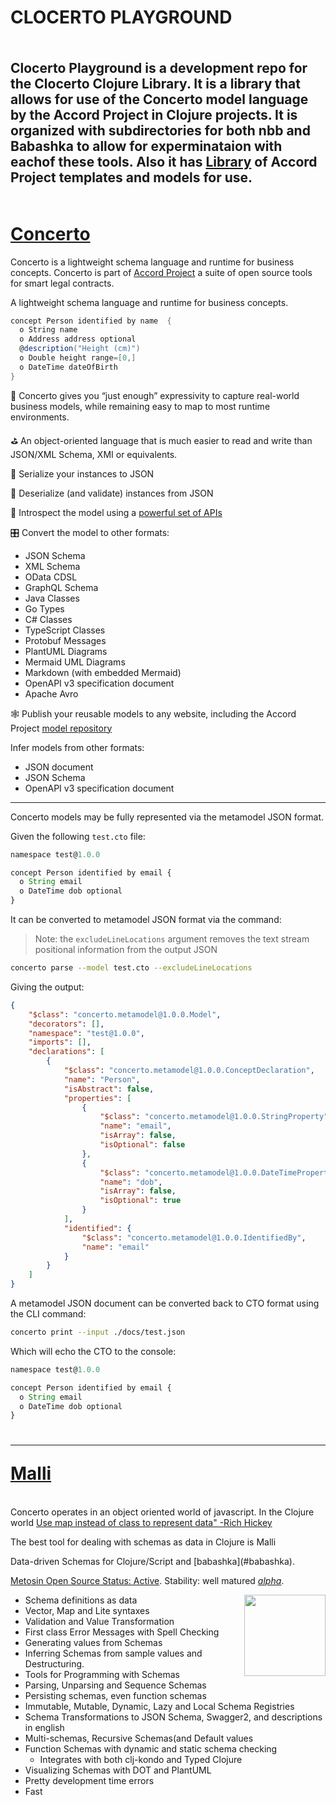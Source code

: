 
# CLOCERTO PLAYGROUND

  
<h2>    
<hr style="opacity:0">
Clocerto Playground is a development repo for the Clocerto Clojure Library. It is a library that allows for use of the Concerto model language by the Accord Project in Clojure projects. It is organized with subdirectories for both nbb and Babashka to allow for experminataion with eachof these tools. 
Also it has 
<a href="https://github.com/tbrooke/clocerto-playground/tree/main/library#readme"> Library</a> of Accord Project templates and models for use.
<hr style="opacity:0">
</h2>

<h1>
<a href="https://www.accordproject.org/projects/concerto">
Concerto
</a>
</h1>


Concerto is a lightweight schema language and runtime for business concepts. Concerto is part of [Accord Project](https://accordproject.org/) a suite of open source tools for smart legal contracts.

A lightweight schema language and runtime for business concepts.

```cs
concept Person identified by name  {
  o String name
  o Address address optional
  @description("Height (cm)")
  o Double height range=[0,]
  o DateTime dateOfBirth 
}
```

🏢 Concerto gives you “just enough” expressivity to capture real-world business models, while remaining easy to map to most runtime environments.

⛳ An object-oriented language that is much easier to read and write than JSON/XML Schema, XMI or equivalents.

📄 Serialize your instances to JSON

🍪 Deserialize (and validate) instances from JSON

🔎 Introspect the model using a [powerful set of APIs](https://docs.accordproject.org/docs/model-api.html)

🎛 Convert the model to other formats:
- JSON Schema
- XML Schema
- OData CDSL
- GraphQL Schema
- Java Classes
- Go Types
- C# Classes
- TypeScript Classes
- Protobuf Messages
- PlantUML Diagrams
- Mermaid UML Diagrams
- Markdown (with embedded Mermaid)
- OpenAPI v3 specification document
- Apache Avro

🕸 Publish your reusable models to any website, including the Accord Project [model repository](https://models.accordproject.org)

Infer models from other formats:
- JSON document
- JSON Schema
- OpenAPI v3 specification document

<hr>
Concerto models may be fully represented via the metamodel JSON format.

Given the following `test.cto` file:

```js
namespace test@1.0.0

concept Person identified by email {
  o String email
  o DateTime dob optional
}
```

It can be converted to metamodel JSON format via the command:

> Note: the `excludeLineLocations` argument removes the text stream positional information from the output JSON

```bash
concerto parse --model test.cto --excludeLineLocations
```

Giving the output:

```json
{
    "$class": "concerto.metamodel@1.0.0.Model",
    "decorators": [],
    "namespace": "test@1.0.0",
    "imports": [],
    "declarations": [
        {
            "$class": "concerto.metamodel@1.0.0.ConceptDeclaration",
            "name": "Person",
            "isAbstract": false,
            "properties": [
                {
                    "$class": "concerto.metamodel@1.0.0.StringProperty",
                    "name": "email",
                    "isArray": false,
                    "isOptional": false
                },
                {
                    "$class": "concerto.metamodel@1.0.0.DateTimeProperty",
                    "name": "dob",
                    "isArray": false,
                    "isOptional": true
                }
            ],
            "identified": {
                "$class": "concerto.metamodel@1.0.0.IdentifiedBy",
                "name": "email"
            }
        }
    ]
}
```
A metamodel JSON document can be converted back to CTO format using the CLI command:

```bash
concerto print --input ./docs/test.json
```

Which will echo the CTO to the console:

```js
namespace test@1.0.0

concept Person identified by email {
  o String email
  o DateTime dob optional
}
```

<h1>
<a href="https://github.com/metosin/malli">
<hr>
Malli
</a>
</h1>
<br>
Concerto operates in an object oriented world of javascript. In the Clojure world <a href="https://www.youtube.com/watch?v=rI8tNMsozo0">
Use map instead of class to represent data" -Rich Hickey
</a> 
<p></p>
<p>The best tool for dealing with schemas as data in Clojure is Malli</p>
Data-driven Schemas for Clojure/Script and [babashka](#babashka).

[Metosin Open Source Status: Active](https://github.com/metosin/open-source/blob/main/project-status.md#active). Stability: well matured [*alpha*](#alpha).

<img src="https://raw.githubusercontent.com/metosin/malli/master/docs/img/malli.png" width=130 align="right"/>

- Schema definitions as data
- Vector, Map and Lite syntaxes
- Validation and Value Transformation
- First class Error Messages with Spell Checking
- Generating values from Schemas
- Inferring Schemas from sample values and Destructuring.
- Tools for Programming with Schemas
- Parsing, Unparsing and Sequence Schemas
- Persisting schemas, even function schemas
- Immutable, Mutable, Dynamic, Lazy and Local Schema Registries
- Schema Transformations to JSON Schema, Swagger2, and descriptions in english
- Multi-schemas, Recursive Schemas(and Default values
- Function Schemas with dynamic and static schema checking
   - Integrates with both clj-kondo and Typed Clojure
- Visualizing Schemas with DOT and PlantUML
- Pretty development time errors
- Fast






